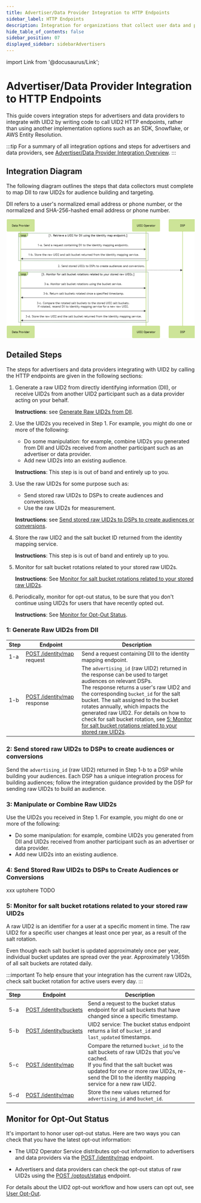 ```yaml
---
title: Advertiser/Data Provider Integration to HTTP Endpoints
sidebar_label: HTTP Endpoints
description: Integration for organizations that collect user data and push it to other participants, coding to HTTP endpoints rather than an SDK or Snowflake.
hide_table_of_contents: false
sidebar_position: 07
displayed_sidebar: sidebarAdvertisers
---
```


import Link from '@docusaurus/Link';

# Advertiser/Data Provider Integration to HTTP Endpoints

This guide covers integration steps for advertisers and data providers to integrate with UID2 by writing code to call UID2 HTTP endpoints, rather than using another implementation options such as an SDK, Snowflake, or AWS Entity Resolution.

:::tip
For a summary of all integration options and steps for advertisers and data providers, see [Advertiser/Data Provider Integration Overview](integration-advertiser-dataprovider-overview.md).
:::

## Integration Diagram

The following diagram outlines the steps that data collectors must complete to map DII to raw UID2s for audience building and targeting.

DII refers to a user's normalized email address or phone number, or the normalized and SHA-256-hashed email address or phone number.

![Advertiser Flow](images/advertiser-flow-endpoints-mermaid.png)

<!-- diagram source: resource/advertiser-flow-endpoints-mermaid.md.bak -->


## Detailed Steps

The steps for advertisers and data providers integrating with UID2 by calling the HTTP endpoints are given in the following sections:

1. Generate a raw UID2 from <Link href="../ref-info/glossary-uid#gl-dii">directly identifying information (DII)</Link>, or receive UID2s from another UID2 participant such as a data provider acting on your behalf.

    **Instructions**: see [Generate Raw UID2s from DII](#1-generate-raw-uid2s-from-dii).

2. Use the UID2s you received in Step 1. For example, you might do one or more of the following:
   - Do some manipulation: for example, combine UID2s you generated from DII and UID2s received from another participant such as an advertiser or data provider.
   - Add new UID2s into an existing audience.

    **Instructions**: This step is is out of band and entirely up to you.

3. Use the raw UID2s for some purpose such as:
   - Send stored raw UID2s to DSPs to create audiences and conversions.
   - Use the raw UID2s for measurement.

    **Instructions**: see [Send stored raw UID2s to DSPs to create audiences or conversions](#4-send-stored-raw-uid2s-to-dsps-to-create-audiences-or-conversions).

4.	Store the raw UID2 and the salt bucket ID returned from the identity mapping service.

    **Instructions**: This step is is out of band and entirely up to you.

5.	Monitor for salt bucket rotations related to your stored raw UID2s.

    **Instructions**: See [Monitor for salt bucket rotations related to your stored raw UID2s](#5-monitor-for-salt-bucket-rotations-related-to-your-stored-raw-uid2s).

6.	Periodically, monitor for opt-out status, to be sure that you don't continue using UID2s for users that have recently opted out.

    **Instructions**: See [Monitor for Opt-Out Status](#monitor-for-opt-out-status).

### 1: Generate Raw UID2s from DII

| Step | Endpoint | Description |
| --- | --- | --- |
| 1-a | [POST&nbsp;/identity/map](../endpoints/post-identity-map.md) request | Send a request containing DII to the identity mapping endpoint. |
| 1-b | [POST&nbsp;/identity/map](../endpoints/post-identity-map.md) response | The `advertising_id` (raw UID2) returned in the response can be used to target audiences on relevant DSPs.<br/>The response returns a user's raw UID2 and the corresponding `bucket_id` for the salt bucket. The salt assigned to the bucket rotates annually, which impacts the generated raw UID2. For details on how to check for salt bucket rotation, see [5: Monitor for salt bucket rotations related to your stored raw UID2s](#5-monitor-for-salt-bucket-rotations-related-to-your-stored-raw-uid2s). |

### 2: Send stored raw UID2s to DSPs to create audiences or conversions

Send the `advertising_id` (raw UID2) returned in Step 1-b to a DSP while building your audiences. Each DSP has a unique integration process for building audiences; follow the integration guidance provided by the DSP for sending raw UID2s to build an audience.

### 3: Manipulate or Combine Raw UID2s

Use the UID2s you received in Step 1. For example, you might do one or more of the following:

- Do some manipulation: for example, combine UID2s you generated from DII and UID2s received from another participant such as an advertiser or data provider.
- Add new UID2s into an existing audience.

### 4: Send Stored Raw UID2s to DSPs to Create Audiences or Conversions

xxx uptohere TODO

### 5: Monitor for salt bucket rotations related to your stored raw UID2s

A raw UID2 is an identifier for a user at a specific moment in time. The raw UID2 for a specific user changes at least once per year, as a result of the salt rotation. 

Even though each salt bucket is updated approximately once per year, individual bucket updates are spread over the year. Approximately 1/365th of all salt buckets are rotated daily.

:::important
To help ensure that your integration has the current raw UID2s, check salt bucket rotation for active users every day.
:::

| Step | Endpoint | Description |
| --- | --- | --- |
| 5-a | [POST&nbsp;/identity/buckets](../endpoints/post-identity-buckets.md) | Send a request to the bucket status endpoint for all salt buckets that have changed since a specific timestamp. |
| 5-b | [POST&nbsp;/identity/buckets](../endpoints/post-identity-buckets.md) | UID2 service: The bucket status endpoint returns a list of `bucket_id` and `last_updated` timestamps. |
| 5-c | [POST&nbsp;/identity/map](../endpoints/post-identity-map.md) | Compare the returned `bucket_id` to the salt buckets of raw UID2s that you've cached.<br/>If you find that the salt bucket was updated for one or more raw UID2s, re-send the DII to the identity mapping service for a new raw UID2. |
| 5-d | [POST&nbsp;/identity/map](../endpoints/post-identity-map.md) | Store the new values returned for `advertising_id` and `bucket_id`. |

## Monitor for Opt-Out Status

It's important to honor user opt-out status. Here are two ways you can check that you have the latest opt-out information:

- The UID2 <Link href="../ref-info/glossary-uid#gl-operator-service">Operator Service</Link> distributes opt-out information to advertisers and data providers via the [POST&nbsp;/identity/map](../endpoints/post-identity-map.md) endpoint.

- Advertisers and data providers can check the opt-out status of raw UID2s using the [POST&nbsp;/optout/status](../endpoints/post-optout-status.md) endpoint.

For details about the UID2 opt-out workflow and how users can opt out, see [User Opt-Out](../getting-started/gs-opt-out.md).
